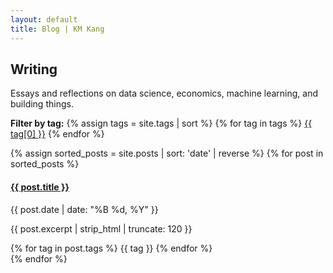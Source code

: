 ```yaml
---
layout: default
title: Blog | KM Kang
---
```


<section class="blog-list">
  <h2>Writing</h2>
  <p>Essays and reflections on data science, economics, machine learning, and building things.</p>

  <div class="tag-filter">
    <strong>Filter by tag:</strong>
    {% assign tags = site.tags | sort %}
    {% for tag in tags %}
      <a href="#{{ tag[0] }}" class="tag-link">{{ tag[0] }}</a>
    {% endfor %}
  </div>

  {% assign sorted_posts = site.posts | sort: 'date' | reverse %}
  {% for post in sorted_posts %}
    <div class="writing-card" id="{{ post.tags[0] }}">
      <h4><a href="{{ post.url }}">{{ post.title }}</a></h4>
      <span class="post-date">{{ post.date | date: "%B %d, %Y" }}</span>
      <p>{{ post.excerpt | strip_html | truncate: 120 }}</p>
      <div class="tags">
        {% for tag in post.tags %}
        <span>{{ tag }}</span>
        {% endfor %}
      </div>
    </div>
  {% endfor %}
</section>

<link rel="stylesheet" href="/assets/css/style.css">
